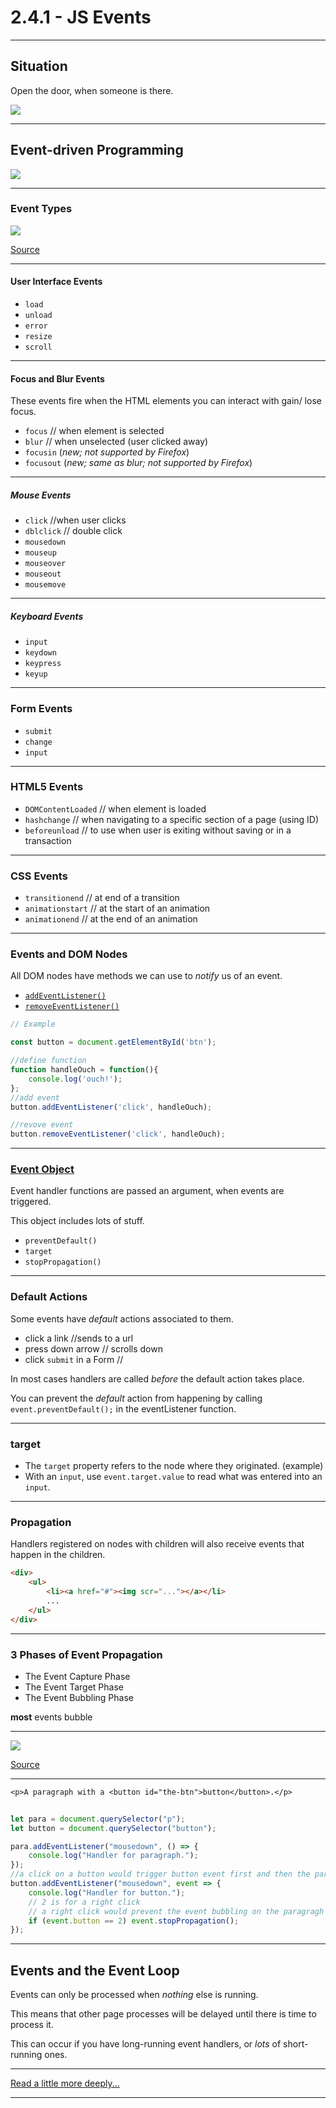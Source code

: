 # 2.4.1 - JS Events

---

## Situation

Open the door, when someone is there.

<img src='./assets/door.gif' />

---

## Event-driven Programming

<img src='./assets/fig1_event.png' />

---

### Event Types

<img src='./assets/event_types.jpg' />

[Source](https://data-flair.training/blogs/javascript-event-types/)

---

#### User Interface Events

- `load`
- `unload`
- `error`
- `resize`
- `scroll`

---

#### Focus and Blur Events

These events fire when the HTML elements you can interact with gain/ lose focus.

- `focus` // when element is selected
- `blur` // when unselected (user clicked away)
- `focusin` (_new; not supported by Firefox_)
- `focusout` (_new; same as blur; not supported by Firefox_)

---

##### Mouse Events

- `click` //when user clicks
- `dblclick` // double click
- `mousedown`
- `mouseup`
- `mouseover`
- `mouseout`
- `mousemove`

---

##### Keyboard Events

- `input`
- `keydown`
- `keypress`
- `keyup`

---

### Form Events

- `submit` 
- `change` 
- `input`

---

### HTML5 Events

- `DOMContentLoaded`  // when element is loaded
- `hashchange`  // when navigating to a specific section of a page (using ID)
- `beforeunload`  // to use when user is exiting without saving or in a transaction

---

### CSS Events

- `transitionend` // at end of a transition 
- `animationstart` // at the start of an animation
- `animationend`  // at the end of an animation

---

### Events and DOM Nodes

All DOM nodes have methods we can use to _notify_ us of an event.

- [`addEventListener()`](https://developer.mozilla.org/en-US/docs/Web/API/EventTarget/addEventListener)
- [`removeEventListener()`](https://developer.mozilla.org/en-US/docs/Web/API/EventTarget/removeEventListener)

```js
// Example

const button = document.getElementById('btn');

//define function
function handleOuch = function(){
    console.log('ouch!');
};
//add event
button.addEventListener('click', handleOuch);

//revove event
button.removeEventListener('click', handleOuch);


```

---

### [Event Object](https://www.w3schools.com/jsref/obj_event.asp)

Event handler functions are passed an argument, when events are triggered.

This object includes lots of stuff.

- `preventDefault()`
- `target`
- `stopPropagation()`

---
    
### Default Actions

Some events have _default_ actions associated to them.

- click a link //sends to a url
- press down arrow // scrolls down
- click `submit` in a Form //

In most cases handlers are called _before_ the default action takes place.

You can prevent the _default_ action from happening by calling `event.preventDefault();` in the eventListener function.

---
    
### target

- The  `target` property refers to the node where they originated. (example)
- With an `input`, use `event.target.value` to read what was entered into an `input`.

---

### Propagation

Handlers registered on nodes with children will also receive events that happen in the children.

```html
<div>
    <ul>
        <li><a href="#"><img scr="..."></a></li>
        ...
    </ul>
</div>
```

---

### 3 Phases of Event Propagation

- The Event Capture Phase
- The Event Target Phase
- The Event Bubbling Phase

**most** events bubble

---

<img src='./assets/propagation_bubbling.png' />

[Source](https://www.sitepoint.com/event-bubbling-javascript/)

---

`<p>A paragraph with a <button id="the-btn">button</button>.</p>`

```js
    
let para = document.querySelector("p");
let button = document.querySelector("button");

para.addEventListener("mousedown", () => {
    console.log("Handler for paragraph.");
});
//a click on a button would trigger button event first and then the paragraph event
button.addEventListener("mousedown", event => {
    console.log("Handler for button.");
    // 2 is for a right click
    // a right click would prevent the event bubbling on the paragragh
    if (event.button == 2) event.stopPropagation();
});


```
---

## Events and the Event Loop

Events can only be processed when _nothing_ else is running.

This means that other page processes will be delayed until there is time to process it.

This can occur if you have long-running event handlers, or _lots_ of short-running ones.

---

[Read a little more deeply...](https://eloquentjavascript.net/15_event.html)

---
